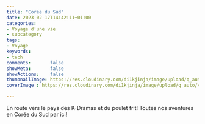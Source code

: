 ```yaml
---
title: "Corée du Sud"
date: 2023-02-17T14:42:11+01:00
categories:
- Voyage d'une vie
- subcategory
tags:
- Voyage
keywords:
- tech
comments:       false
showMeta:       false
showActions:    false
thumbnailImage: https://res.cloudinary.com/di1kjinja/image/upload/q_auto/v1677329585/first_visit/seoul_hanok.jpg
coverImage : https://res.cloudinary.com/di1kjinja/image/upload/q_auto/v1677329585/first_visit/seoul_hanok.jpg

---
```


En route vers le pays des K-Dramas et du poulet frit! Toutes nos aventures en Corée du Sud par ici!